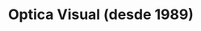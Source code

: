 ---
title: "Optica Visual (desde 1989)"
url: /asuncion-paraguay/optica-visual-desde-1989-estados-unidos-35/
shop: óptico
---